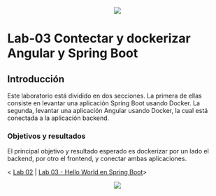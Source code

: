 <p align="center">
    <img src="../resources/header.png">
</p>

# Lab-03 Contectar y dockerizar Angular y Spring Boot

## Introducción
Este laboratorio está dividido en dos secciones. La primera de ellas consiste en levantar una aplicación Spring Boot usando Docker. La segunda, levantar una aplicación Angular usando Docker, la cual está conectada a la aplicación backend.

### Objetivos y resultados
El principal objetivo y resultado esperado es dockerizar por un lado el backend, por otro el frontend, y conectar ambas aplicaciones.

< [Lab 02](../../lab-02/Readme.md) | [Lab 03 - Hello World en Spring Boot](./backend)>

<p align="center">
    <img src="../resources/header.png">
</p>
